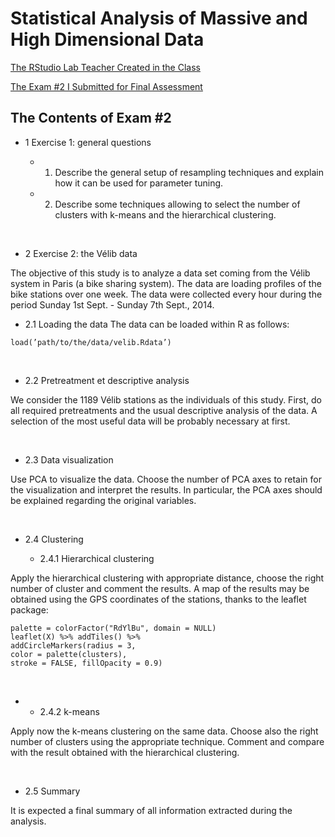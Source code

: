 # Statistical Analysis of Massive and High Dimensional Data

[The RStudio Lab Teacher Created in the Class](https://github.com/daydreamersjp/DataScienceTechInstitute/blob/master/MassiveAndHighDimensionalData/Class%20Lab.html)

[The Exam #2 I Submitted for Final Assessment](https://github.com/daydreamersjp/DataScienceTechInstitute/blob/master/MassiveAndHighDimensionalData/Statistical%20Analysis%20of%20Massive%20and%20High%20Dimensional%20Data_Exam2.nb.html)


## The Contents of Exam #2

- 1 Exercise 1: general questions

  - 1. Describe the general setup of resampling techniques and explain how it can be used for parameter tuning.
  
  - 2. Describe some techniques allowing to select the number of clusters with k-means and the hierarchical clustering.

<br>

- 2 Exercise 2: the Vélib data

The objective of this study is to analyze a data set coming from the Vélib system in Paris (a bike sharing system). The data are loading profiles of the bike stations over one week. The data were collected every hour during the period Sunday 1st Sept. - Sunday 7th Sept., 2014.

  - 2.1 Loading the data The data can be loaded within R as follows:

```
load(’path/to/the/data/velib.Rdata’)
```

<br>

  - 2.2 Pretreatment et descriptive analysis

We consider the 1189 Vélib stations as the individuals of this study. First, do all required pretreatments and the usual descriptive analysis of the data. A selection of the most useful data will be
probably necessary at first.

<br>

  - 2.3 Data visualization

Use PCA to visualize the data. Choose the number of PCA axes to retain for the visualization and interpret the results. In particular, the PCA axes should be explained regarding the original variables.

<br>

  - 2.4 Clustering 

    - 2.4.1 Hierarchical clustering

Apply the hierarchical clustering with appropriate distance, choose the right number of cluster and comment the results. A map of the results may be obtained using the GPS coordinates of the stations, thanks to the leaflet package:


```
palette = colorFactor("RdYlBu", domain = NULL)
leaflet(X) %>% addTiles() %>%
addCircleMarkers(radius = 3,
color = palette(clusters),
stroke = FALSE, fillOpacity = 0.9)
```

<br>

  -
    - 2.4.2 k-means
    
Apply now the k-means clustering on the same data. Choose also the right number of clusters using the appropriate technique. Comment and compare with the result obtained with the hierarchical clustering.

<br>

  - 2.5 Summary 
  
  It is expected a final summary of all information extracted during the analysis.
  
<br>
